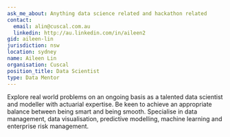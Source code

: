 ```yaml
---
ask_me_about: Anything data science related and hackathon related
contact:
  email: alin@cuscal.com.au
  linkedin: http://au.linkedin.com/in/aileen2
gid: aileen-lin
jurisdiction: nsw
location: sydney
name: Aileen Lin
organisation: Cuscal
position_title: Data Scientist
type: Data Mentor
---
```


Explore real world problems on an ongoing basis as a talented data scientist and modeller with actuarial expertise. Be keen to achieve an appropriate balance between being smart and being smooth. Specialise in data management, data visualisation, predictive modelling, machine learning and enterprise risk management.